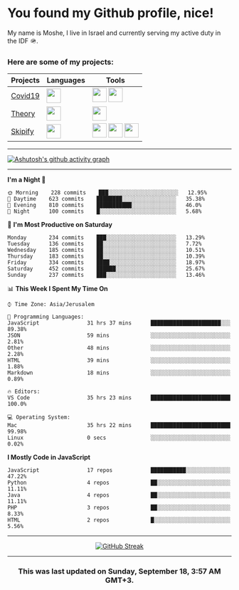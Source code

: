 <h1>You found my Github profile, nice!</h1>
<p>
    My name is Moshe, I live in Israel and currently serving my active duty in the IDF 🪖.
</p>

<h3>Here are some of my projects:</h3>

| Projects                                          | Languages                                                                                   | Tools                                                                                                                                                                                                                                                                       |
| ------------------------------------------------- | ------------------------------------------------------------------------------------------- | --------------------------------------------------------------------------------------------------------------------------------------------------------------------------------------------------------------------------------------------------------------------------- |
| [Covid19](https://github.com/jewishmoses/covid19) | <img height="32" width="32" src="https://unpkg.com/simple-icons@v6/icons/php.svg" />        | <img height="32" width="32" src="https://unpkg.com/simple-icons@v6/icons/laravel.svg" /> <img height="32" width="32" src="https://unpkg.com/simple-icons@v6/icons/livewire.svg" />                                                                                          |
| [Theory](https://github.com/jewishmoses/theory)   | <img height="32" width="32" src="https://unpkg.com/simple-icons@v6/icons/python.svg" />     | <img height="32" width="32" src="https://unpkg.com/simple-icons@v6/icons/django.svg" />                                                                                                                                                                                     |
| [Skipify](https://github.com/jewishmoses/skipify) | <img height="32" width="32" src="https://unpkg.com/simple-icons@v6/icons/javascript.svg" /> | <img height="32" width="32" src="https://unpkg.com/simple-icons@v6/icons/sqlite.svg" /> <img height="32" width="32" src="https://unpkg.com/simple-icons@v6/icons/sequelize.svg" /> <img height="32" width="32" src="https://unpkg.com/simple-icons@v6/icons/express.svg" /> |

<hr />

[![Ashutosh's github activity graph](https://activity-graph.herokuapp.com/graph?username=jewishmoses&theme=github&bg_color=fff&line=216e39&color=000&point=000)](https://github.com/jewishmoses/github-readme-activity-graph)

<hr />

<!--START_SECTION:waka-->
**I'm a Night 🦉** 

```text
🌞 Morning    228 commits    ███░░░░░░░░░░░░░░░░░░░░░░   12.95% 
🌆 Daytime    623 commits    ████████░░░░░░░░░░░░░░░░░   35.38% 
🌃 Evening    810 commits    ███████████░░░░░░░░░░░░░░   46.0% 
🌙 Night      100 commits    █░░░░░░░░░░░░░░░░░░░░░░░░   5.68%

```
📅 **I'm Most Productive on Saturday** 

```text
Monday       234 commits    ███░░░░░░░░░░░░░░░░░░░░░░   13.29% 
Tuesday      136 commits    ██░░░░░░░░░░░░░░░░░░░░░░░   7.72% 
Wednesday    185 commits    ██░░░░░░░░░░░░░░░░░░░░░░░   10.51% 
Thursday     183 commits    ██░░░░░░░░░░░░░░░░░░░░░░░   10.39% 
Friday       334 commits    ████░░░░░░░░░░░░░░░░░░░░░   18.97% 
Saturday     452 commits    ██████░░░░░░░░░░░░░░░░░░░   25.67% 
Sunday       237 commits    ███░░░░░░░░░░░░░░░░░░░░░░   13.46%

```


📊 **This Week I Spent My Time On** 

```text
⌚︎ Time Zone: Asia/Jerusalem

💬 Programming Languages: 
JavaScript               31 hrs 37 mins      ██████████████████████░░░   89.38% 
JSON                     59 mins             ░░░░░░░░░░░░░░░░░░░░░░░░░   2.81% 
Other                    48 mins             ░░░░░░░░░░░░░░░░░░░░░░░░░   2.28% 
HTML                     39 mins             ░░░░░░░░░░░░░░░░░░░░░░░░░   1.88% 
Markdown                 18 mins             ░░░░░░░░░░░░░░░░░░░░░░░░░   0.89%

🔥 Editors: 
VS Code                  35 hrs 23 mins      █████████████████████████   100.0%

💻 Operating System: 
Mac                      35 hrs 22 mins      █████████████████████████   99.98% 
Linux                    0 secs              ░░░░░░░░░░░░░░░░░░░░░░░░░   0.02%

```

**I Mostly Code in JavaScript** 

```text
JavaScript               17 repos            ███████████░░░░░░░░░░░░░░   47.22% 
Python                   4 repos             ██░░░░░░░░░░░░░░░░░░░░░░░   11.11% 
Java                     4 repos             ██░░░░░░░░░░░░░░░░░░░░░░░   11.11% 
PHP                      3 repos             ██░░░░░░░░░░░░░░░░░░░░░░░   8.33% 
HTML                     2 repos             █░░░░░░░░░░░░░░░░░░░░░░░░   5.56%

```



<!--END_SECTION:waka-->

<hr />

<div align="center">

[![GitHub Streak](https://github-readme-streak-stats.herokuapp.com?user=jewishmoses&date_format=M%20j%5B%2C%20Y%5D)](https://git.io/streak-stats)

</div>

<hr/>

<div align="center">
    <h3>This was last updated on Sunday, September 18, 3:57 AM GMT+3.</h3>
</div>
